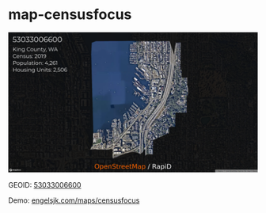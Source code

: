 # map-censusfocus

![](images/tractfocus.png)

GEOID: [53033006600](https://datacommons.org/place/geoId/53033006600)

Demo: [engelsjk.com/maps/censusfocus](https://engelsjk.com/maps/censusfocus/)
